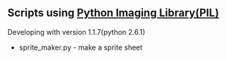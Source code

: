 ## Scripts using [Python Imaging Library(PIL)](http://www.pythonware.com/products/pil/)
Developing with version 1.1.7(python 2.6.1)

* sprite_maker.py - make a sprite sheet
